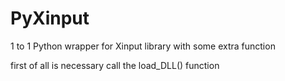 # PyXinput
 1 to 1 Python wrapper for Xinput library with some extra function

first of all is necessary call the load_DLL() function
